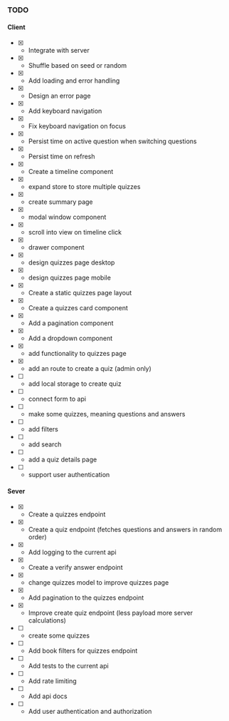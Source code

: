 ### TODO

#### Client

- [x] - Integrate with server
- [x] - Shuffle based on seed or random
- [x] - Add loading and error handling
- [x] - Design an error page
- [x] - Add keyboard navigation
- [x] - Fix keyboard navigation on focus
- [x] - Persist time on active question when switching questions
- [x] - Persist time on refresh
- [x] - Create a timeline component
- [x] - expand store to store multiple quizzes
- [x] - create summary page
- [x] - modal window component
- [x] - scroll into view on timeline click
- [x] - drawer component
- [x] - design quizzes page desktop
- [x] - design quizzes page mobile
- [x] - Create a static quizzes page layout
- [x] - Create a quizzes card component
- [x] - Add a pagination component
- [x] - Add a dropdown component
- [x] - add functionality to quizzes page
- [x] - add an route to create a quiz (admin only)
- [ ] - add local storage to create quiz
- [ ] - connect form to api
- [ ] - make some quizzes, meaning questions and answers
- [ ] - add filters
- [ ] - add search
- [ ] - add a quiz details page
  <!-- !NEXT STAGE -->
- [ ] - support user authentication

#### Sever

- [x] - Create a quizzes endpoint
- [x] - Create a quiz endpoint (fetches questions and answers in random order)
- [x] - Add logging to the current api
- [x] - Create a verify answer endpoint
- [x] - change quizzes model to improve quizzes page
- [x] - Add pagination to the quizzes endpoint
- [x] - Improve create quiz endpoint (less payload more server calculations)
- [ ] - create some quizzes
- [ ] - Add book filters for quizzes endpoint
- [ ] - Add tests to the current api
- [ ] - Add rate limiting
- [ ] - Add api docs
  <!-- !NEXT STAGE -->
- [ ] - Add user authentication and authorization
